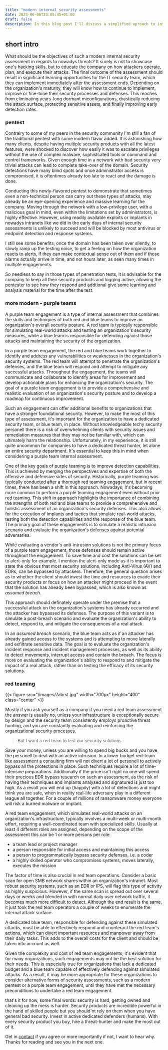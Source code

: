 ```yaml
---
title: "modern internal security assessments"
date: 2023-06-06T23:05:45+01:00
draft: false
description: In this blog post I'll discuss a simplified aproach to internal security assessments. We will take a look at different testing scenarios and variants and their methodologies and why organizations in the vast majority of cases probably don't want/need a red team assessment.
---
```



## short intro

What should be the objectives of such a modern internal security assessment in regards to nowadys threats? It surely is not to showcase one's hacking skills, but to educate the company on how attackers operate, plan, and execute their attacks. The final outcome of the assessment should result in significant learning opportunities for the IT security team, which they can implement immediately after the assessment ends. Depending on the organization's maturity, they will know how to continue to implement, improve or fine-tune their security processes and defenses. This reaches from eliminating years-long dormant miconfigurations, drastically reducing the attack surface, protecting sensitive assets, and finally improving early detection rates.

### pentest

Contrairy to some of my peers in the security community I'm still a fan of the traditional pentest with some modern flavor added. It is astonishing how many clients, despite having multiple security products with all the latest features, were shocked to discover how easily it was to escalate privileges without the use of complex malware, sophistcated tools or command and control frameworks. Given enough time in a network with bad security very trivial attacks can lead to complete take-over of the domain.  Security detections have many blind spots and once administrator access is compromised, it is oftentimes already too late to react and the damage is done.

Conducting this newly-flavored pentest to demonstrate that sometimes even a non-technical person can carry out these types of attacks, may already be an eye-opening experience and massive learning for the company. Moving through the network with a low-privilege user, with a malicious goal in mind, even within the limitations set by administrators, is highly effective. However, using readily available exploits or implants in nowadys intranets like we did in the early days of internal security assessments is unlikely to succeed and will be blocked by most antivirus or endpoint detection and response systems.

I still see some benefits, once the domain has been taken over silently, to slowly ramp up the testing noise, to get a feeling on how the organization reacts to alerts, if they can make contextual sense out of them and if those alarms actually arrive in time, and not hours later, as seen many times in multiple engagements. 

So needless to say in those types of penetration tests, it is advisable for the company to keep all their security products and logging active, allowing the pentester to see how they respond and addtional give some learning and analysis material for the time after the test.


### more modern - purple teams
 
A purple team engagement is a type of internal assessment that combines the skills and techniques of both red and blue teams to improve an organization's overall security posture. A red team is typically responsible for simulating real-world attacks and testing an organization's security measures, while a blue team is responsible for defending against those attacks and maintaining the security of the organization.

In a purple team engagement, the red and blue teams work together to identify and address any vulnerabilities or weaknesses in the organization's security systems. The red team will attempt to penetrate the organization's defenses, and the blue team will respond and attempt to mitigate any successful attacks. Throughout the engagement, the teams will communicate and collaborate to identify areas for improvement and develop actionable plans for enhancing the organization's security. The goal of a purple team engagement is to provide a comprehensive and realistic evaluation of an organization's security posture and to develop a roadmap for continuous improvement.

Such an engagement can offer additional benefits to organizations that have a stronger foundational security. However, to  make the most of this type of assessment, it's important for the organization to have a dedicated security team, or blue team, in place. Without knowledgeable techy security personell there is a risk of overwhelming clients with security issues and remediation measures that they may not be familiar with, which can ultimately harm the relationship. Unfortunately, in my experience, it is still quite uncommon for companies to have a dedicated threat hunter, let alone an entire security department. It's essential to keep this in mind when considering a purple team internal assessment. 

One of the key goals of purple teaming is to improve detection capabilities. This is achieved by merging the perspectives and expertise of both the offensive and defensive sides of security. Historically, purple teaming was typically conducted after a thorough red teaming engagement, but in recent times, there has been a shift in this approach. Nowadays, it's becoming more common to perform a purple teaming engagement even without prior red teaming. This shift in approach highlights the importance of combining the strengths of both red and blue teams to provide a comprehensive and holistic assessment of an organization's security defenses. This also allows for the execution of implants and tactics that simulate real-world attacks, testing both the detection capabilities and the response of the blue team. The primary goal of these engagements is to simulate a realistic intrusion scenario and evaluate the organization's defenses against potential adversaries.

While evaluating a vendor's anti-intrusion solutions is not the primary focus of a purple team engagement, those defenses should remain active throughout the engagement. To save time and cost the solutions can be set to alert-only for example. I mention the alert-only mode as it is important to state the obvious that most security solutions, including Anti-Virus (AV) and EDRs, can be bypassed by attackers. Therefore, the general question arises as to whether the client should invest the time and resources to evade their security products or focus on how an attacker might proceed in the event that the solution has already been bypassed, which is also known as *assumed breach*.

This approach should definately operate under the premise that a successful attack on the organization's systems has already occurred and the attacker has bypassed its defenses. The purpose of this variant is to simulate a post-breach scenario and evaluate the organization's ability to detect, respond to, and mitigate the consequences of a real attack.

In an *assumed breach* scenario, the blue team acts as if an attacker has already gained access to the systems and is attempting to move laterally and exfiltrate sensitive data. The goal is to evaluate the organization's incident response and incident management processes, as well as its ability to detect movements, interrupt access and contain the breach. The focus is more on evaluating the organization's ability to respond to and mitigate the impact of a real attack, rather than on testing the efficacy of its security solutions.


### red teaming

{{< figure src="/images/7abrst.jpg" width="700px" height="400" class="center" >}}

  
Mostly if you ask yourself as a company if you need a red team assessment the answer is usually no, unless your infrastructure is exceptionally secure by design and the security team consistently employs proactive threat hunting, and you are constantly evaluating and reinforcing the organizational security processes. 

> But I want a red team to test our security solutions

Save your money, unless you are willing to spend big bucks and you have the personell to deal with an active intrusion. In a lower budget red-team like assessment a consulting firm will not divert a lot of personell to actively bypass all the protections in place. Such techniques require a lot of time-intensive preparations. Additionally if the price isn't right no one will spend their precious EDR bypass research on such an assessment, as the risk of having their techniques and implants analysed and signatured is just too high. As a result you will end up (happily) with a lot of detections and might think you are safe, when in reality real-life adversary play in a different league all together. For a couple of millions of ransomware money everyone will risk a burned malware or implant.


A red team engagement, which simulates real-world attacks on an organization's infrastructure, typically involves a multi-week or multi-month effort, requiring a well-coordinated team with specialized skills. Usually at least 4 different roles are assigned, depending on the scope of the assessment this can be 1 or more persons per role:

- a team lead or project manager
- a person responsible for initial access and maintaining this access
- a person to programmatically bypass security defenses, i.e. a coder 
- a highly skilled operator who compromises systems, moves laterally, executes the mission 

The factor of time is also crucial in red team operations. Consider a basic scan for open SMB network shares within an organization's intranet. Most robust security systems, such as an EDR or IPS, will flag this type of activity as highly suspicious. However, if the same scan is spread out over several days or weeks and blended in with normal daily user network traffic, it becomes much more difficult to detect. Although the end result is the same, it just took the red team operators a couple of weeks to enumerate the internal attack surface. 

A dedicated blue team, responsible for defending against these simulated attacks, must be able to effectively respond and counteract the red team's actions, which can divert important resources and manpower away from their daily tasks. This adds to the overall costs for the client and should be taken into account as well. 

Given the complexity and cost of red team engagements, it's evident that for many organizations, such engagements may not be the best solution for their needs. This is especially true for organizations that lack a dedicated budget and a blue team capable of effectively defending against simulated attacks. As a result, it may be more appropriate for these organizations to consider alternative forms of security assessments, such as a modern pentest or a purple team engagement, until they have met the necessary preconditions to undertake a red team engagement.


that's it for now, some final words: security is hard, getting owned and cleaning up the mess is harder. Security products are incredible powerful in the hand of skilled people but you should'nt rely on them when you have general bad security. Invest in active dedicated defenders (humans). With every security product you buy, hire a threat-hunter and make the most out of it. 

Get in [contact](mailto:cschwarz1@proton.me) if you agree or more importantly if not, I want to hear why. Thanks for reading and see you in the next one.
















